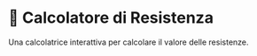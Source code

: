 # 🔨 Calcolatore di Resistenza

Una calcolatrice interattiva per calcolare il valore delle resistenze.